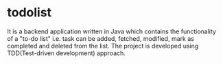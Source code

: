 # todolist
It is a backend application written in Java which contains the functionality of a "to-do list" i.e. task can be added, fetched, modified, mark as completed and deleted from the list. The project is developed using TDD(Test-driven development) approach.
